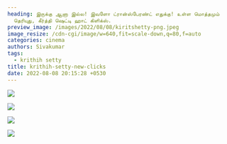 ```yaml
---
heading: இருக்கு ஆனா இல்ல! இவளோ ட்ரான்ஸ்பேரண்ட் எதுக்கு! உள்ள மொத்தமும்
  தெரியுது, கீர்த்தி ஷெட்டி ஹாட் கிளிக்ஸ்.
preview_image: /images/2022/08/08/kiritshetty-png.jpeg
image_resize: /cdn-cgi/image/w=640,fit=scale-down,q=80,f=auto
categories: cinema
authors: Sivakumar
tags:
  - krithih setty
title: krithih-setty-new-clicks
date: 2022-08-08 20:15:28 +0530
---
```

![](/images/2022/08/08/krithishetty6-png.jpeg)

![](/images/2022/08/08/krithishetty4-png.jpeg)

![](/images/2022/08/08/krithishetty2-png.jpeg)

![](/images/2022/08/08/krithishetty-png.jpeg)